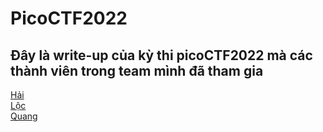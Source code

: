 # PicoCTF2022

## Đây là write-up của kỳ thi picoCTF2022 mà các thành viên trong team mình đã tham gia

[Hải](./Hai/)  
[Lộc](./Loc/)  
[Quang](./Quang/)  
